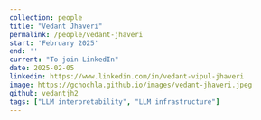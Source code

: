 ```yaml
---
collection: people
title: "Vedant Jhaveri"
permalink: /people/vedant-jhaveri
start: 'February 2025'
end: ''
current: "To join LinkedIn"
date: 2025-02-05
linkedin: https://www.linkedin.com/in/vedant-vipul-jhaveri
image: https://gchochla.github.io/images/vedant-jhaveri.jpeg
github: vedantjh2
tags: ["LLM interpretability", "LLM infrastructure"]
---
```

